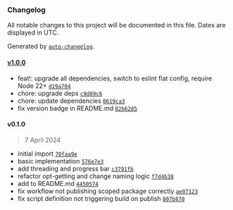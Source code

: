 ### Changelog

All notable changes to this project will be documented in this file. Dates are displayed in UTC.

Generated by [`auto-changelog`](https://github.com/CookPete/auto-changelog).

#### [v1.0.0](https://github.com/ayan4m1/git-encapsulate/compare/v0.1.0...v1.0.0)

- feat!: upgrade all dependencies, switch to eslint flat config, require Node 22+ [`d19a704`](https://github.com/ayan4m1/git-encapsulate/commit/d19a704dab32b16f4cac8e5b949374059b486fc6)
- chore: upgrade deps [`c9d89c6`](https://github.com/ayan4m1/git-encapsulate/commit/c9d89c6e617a4192ed8c28a609b3a64d60060019)
- chore: update dependencies [`0619ca3`](https://github.com/ayan4m1/git-encapsulate/commit/0619ca35bc7a189d60dee188302b44efd57b0f0b)
- fix version badge in README.md [`02b6285`](https://github.com/ayan4m1/git-encapsulate/commit/02b6285c56ff434df29404184ef8bc5a376f6a46)

#### v0.1.0

> 7 April 2024

- initial import [`70faa9e`](https://github.com/ayan4m1/git-encapsulate/commit/70faa9e112e6899e4564dd9af131e252eae49993)
- basic implementation [`576e7e3`](https://github.com/ayan4m1/git-encapsulate/commit/576e7e3fde4882bed66a8e67580e44886ba269e4)
- add threading and progress bar [`c3791fb`](https://github.com/ayan4m1/git-encapsulate/commit/c3791fb3c9297014bddba13549a7e22e62a18ef3)
- refactor opt-getting and change naming logic [`f7d4b38`](https://github.com/ayan4m1/git-encapsulate/commit/f7d4b3853388d1590a3cc09b55776ca32c644efc)
- add to README.md [`4450574`](https://github.com/ayan4m1/git-encapsulate/commit/44505740f0ea8282900f4ecee98899e4a3f642e4)
- fix workflow not publishing scoped package correctly [`ae07123`](https://github.com/ayan4m1/git-encapsulate/commit/ae071234cc6c0a73f859ec41df0e99b88e825ef1)
- fix script definition not triggering build on publish [`807b870`](https://github.com/ayan4m1/git-encapsulate/commit/807b8705f1a5937bbfc41e4818cbe5e0c4296ea9)
